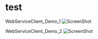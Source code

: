 test
==============

WebServiceClient_Demo_1
![ScreenShot](https://raw.github.com/flagshipxyz/repository_test/master/screen/WebServiceClient_Demo_1.png)

WebServiceClient_Demo_2
![ScreenShot](https://raw.github.com/flagshipxyz/repository_test/master/screen/WebServiceClient_Demo_2.png)
